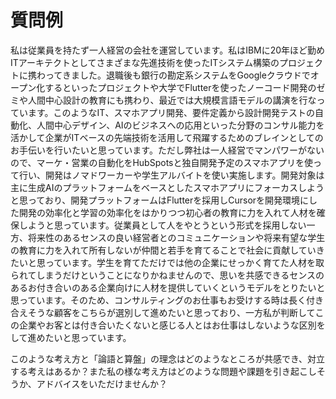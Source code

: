 # 質問例

私は従業員を持たず一人経営の会社を運営しています。私はIBMに20年ほど勤めITアーキテクトとしてさまざまな先進技術を使ったITシステム構築のプロジェクトに携わってきました。退職後も銀行の勘定系システムをGoogleクラウドでオープン化するといったプロジェクトや大学でFlutterを使ったノーコード開発のゼミや人間中心設計の教育にも携わり、最近では大規模言語モデルの講演を行なっています。このようなIT、スマホアプリ開発、要件定義から設計開発テストの自動化、人間中心デザイン、AIのビジネスへの応用といった分野のコンサル能力を活かして企業がITベースの先端技術を活用して飛躍するためのブレインとしてのお手伝いを行いたいと思っています。ただし弊社は一人経営でマンパワーがないので、マーケ・営業の自動化をHubSpotsと独自開発予定のスマホアプリを使って行い、開発はノマドワーカーや学生アルバイトを使い実施します。開発対象は主に生成AIのプラットフォームをベースとしたスマホアプリにフォーカスしようと思っており、開発プラットフォームはFlutterを採用しCursorを開発環境にした開発の効率化と学習の効率化をはかりつつ初心者の教育に力を入れて人材を確保しようと思っています。従業員として人をやとうという形式を採用しない一方、将来性のあるセンスの良い経営者とのコミュニケーションや将来有望な学生の教育に力を入れて所有しないが仲間と若手を育てることで社会に貢献していきたいと思っています。学生を育てただけでは他の企業にせっかく育てた人材を取られてしまうだけということになりかねませんので、思いを共感できるセンスのあるお付き合いのある企業向けに人材を提供していくというモデルをとりたいと思っています。そのため、コンサルティングのお仕事もお受けする時は長く付き合えそうな顧客をこちらが選別して進めたいと思っており、一方私が判断してこの企業やお客とは付き合いたくないと感じる人とはお仕事はしないような区別をして進めたいと思っています。

このような考え方と「論語と算盤」の理念はどのようなところが共感でき、対立する考えはあるか？また私の様な考え方はどのような問題や課題を引き起こしそうか、アドバイスをいただけませんか？
